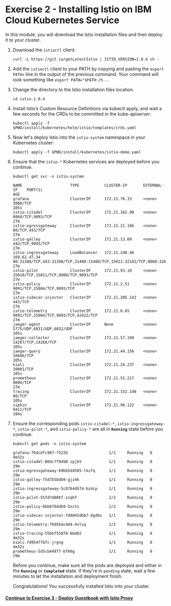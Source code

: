 # Exercise 2 - Installing Istio on IBM Cloud Kubernetes Service

In this module, you will download the Istio installation files and then deploy it to your cluster.

1. Download the `istioctl` client:

    ```shell
    curl -L https://git.io/getLatestIstio | ISTIO_VERSION=1.0.4 sh -
    ```

2. Add the `istioctl` client to your PATH by copying and pasting the `export PATH=` line in the output of the previous command. Your command will look something like `export PATH="$PATH:/h...`

3. Change the directory to the Istio installation files location.	

    ```shell	
    cd istio-1.0.4	
    ```	

4. Install Istio’s Custom Resource Definitions via kubectl apply, and wait a few seconds for the CRDs to be committed in the kube-apiserver:	

    ```shell	
    kubectl apply -f $PWD/install/kubernetes/helm/istio/templates/crds.yaml	
    ```	

5. Now let's deploy Istio into the `istio-system` namespace in your Kubernetes cluster:	

    ```shell	
    kubectl apply -f $PWD/install/kubernetes/istio-demo.yaml	
    ```
6. Ensure that the `istio-*` Kubernetes services are deployed before you continue.

    ```shell
    kubectl get svc -n istio-system
    ```

    ```shell
    NAME                     TYPE           CLUSTER-IP       EXTERNAL-IP    PORT(S)                                                                                                                   AGE
    grafana                  ClusterIP      172.21.76.33     <none>         3000/TCP                                                                                                                  105s
    istio-citadel            ClusterIP      172.21.162.98    <none>         8060/TCP,9093/TCP                                                                                                         27m
    istio-egressgateway      ClusterIP      172.21.21.166    <none>         80/TCP,443/TCP                                                                                                            27m
    istio-galley             ClusterIP      172.21.13.60     <none>         443/TCP,9093/TCP                                                                                                          27m
    istio-ingressgateway     LoadBalancer   172.21.240.46    169.62.47.34   80:31380/TCP,443:31390/TCP,31400:31400/TCP,15011:32142/TCP,8060:32609/TCP,853:31738/TCP,15030:32413/TCP,15031:30916/TCP   27m
    istio-pilot              ClusterIP      172.21.93.10     <none>         15010/TCP,15011/TCP,8080/TCP,9093/TCP                                                                                     27m
    istio-policy             ClusterIP      172.21.2.51      <none>         9091/TCP,15004/TCP,9093/TCP                                                                                               27m
    istio-sidecar-injector   ClusterIP      172.21.205.142   <none>         443/TCP                                                                                                                   27m
    istio-telemetry          ClusterIP      172.21.8.65      <none>         9091/TCP,15004/TCP,9093/TCP,42422/TCP                                                                                     27m
    jaeger-agent             ClusterIP      None             <none>         5775/UDP,6831/UDP,6832/UDP                                                                                                105s
    jaeger-collector         ClusterIP      172.21.57.199    <none>         14267/TCP,14268/TCP                                                                                                       105s
    jaeger-query             ClusterIP      172.21.44.156    <none>         16686/TCP                                                                                                                 105s
    kiali                    ClusterIP      172.21.24.237    <none>         20001/TCP                                                                                                                 105s
    prometheus               ClusterIP      172.21.55.217    <none>         9090/TCP                                                                                                                  27m
    tracing                  ClusterIP      172.21.152.148   <none>         80/TCP                                                                                                                    105s
    zipkin                   ClusterIP      172.21.96.122    <none>         9411/TCP                                                                                                                  104s
    ```

7. Ensure the corresponding pods `istio-citadel-*`, `istio-ingressgateway-*`, `istio-pilot-*`, and `istio-policy-*` are all in **`Running`** state before you continue.

    ```shell
    kubectl get pods -n istio-system
    ```

    ```shell
    grafana-76dcdfc987-f522b                  1/1     Running   0          4m32s
    istio-citadel-869c7f9498-zpjk5            1/1     Running   0          29m
    istio-egressgateway-69bb5d4585-lkzfq      1/1     Running   0          29m
    istio-galley-75d7b5bdb9-gjz4k             1/1     Running   0          29m
    istio-ingressgateway-5c8764db74-bz4cp     1/1     Running   0          29m
    istio-pilot-55fd7d886f-zzqhf              2/2     Running   0          29m
    istio-policy-6bb6f6ddb9-5xcts             2/2     Running   0          29m
    istio-sidecar-injector-7d9845dbb7-8gd6x   1/1     Running   0          29m
    istio-telemetry-7695b4c4d4-4vlvq          2/2     Running   0          29m
    istio-tracing-55bbf55878-6bd82            1/1     Running   0          4m32s
    kiali-7d95477bfc-jrgng                    1/1     Running   0          4m32s
    prometheus-5d5cb44877-bf66g               1/1     Running   0          29m
    ```

    Before you continue, make sure all the pods are deployed and either in the **`Running`** or **`Completed`** state. If they're in `pending` state, wait a few minutes to let the installation and deployment finish.

    Congratulations! You successfully installed Istio into your cluster.

#### [Continue to Exercise 3 - Deploy Guestbook with Istio Proxy](../exercise-3/README.md)
